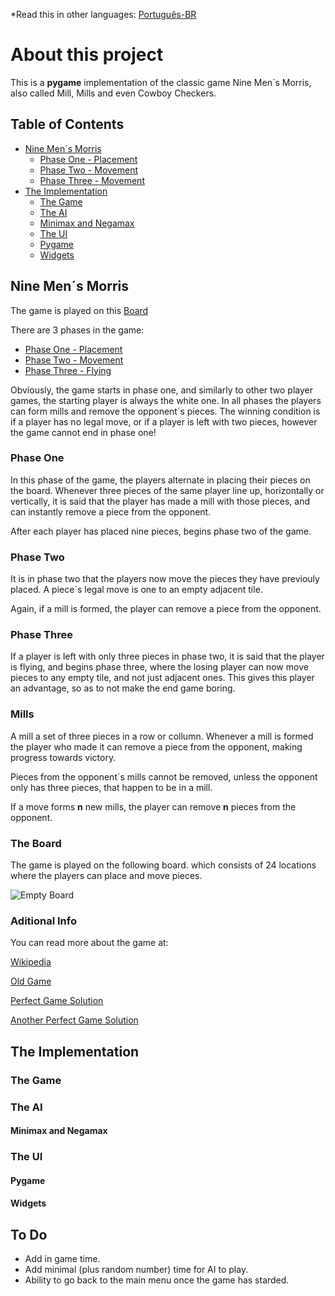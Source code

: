 *Read this in other languages: [Português-BR](readme_pt-BR.md)


# About this project
This is a **pygame** implementation of the classic game Nine Men´s Morris, also called Mill, Mills and even Cowboy Checkers.


## Table of Contents
  - [Nine Men´s Morris](#nine-mens-morris)
  	- [Phase One - Placement](#phase-one)
  	- [Phase Two - Movement](#phase-two)
  	- [Phase Three - Movement](#phase-three)
  - [The Implementation](#the-implementation)
  	- [The Game](#the-game)
  	- [The AI](#the-ai)
	- [Minimax and Negamax](#minimax-and-negamax)
  	- [The UI](#the-ui)
	- [Pygame](#minimax-and-negamax)
	- [Widgets](#widgets)


## Nine Men´s Morris

The game is played on this [Board](#the-board)

There are 3 phases in the game:
- [Phase One - Placement](#phase-one)
- [Phase Two - Movement](#phase-two)
- [Phase Three - Flying](#phase-three)

Obviously, the game starts in phase one, and similarly to other two player games, the starting player is always the white one. In all phases the players can form mills and remove the opponent´s pieces. The winning condition is if a player has no legal move, or if a player is left with two pieces, however the game cannot end in phase one!


### Phase One

In this phase of the game, the players alternate in placing their pieces on the board. Whenever three pieces of the same player line up, horizontally or vertically, it is said that the player has made a mill with those pieces, and can instantly remove a piece from the opponent.

After each player has placed nine pieces, begins phase two of the game.

### Phase Two

It is in phase two that the players now move the pieces they have previouly placed. A piece´s legal move is one to an empty adjacent tile.

Again, if a mill is formed, the player can remove a piece from the opponent.

### Phase Three

If a player is left with only three pieces in phase two, it is said that the player is flying, and begins phase three, where the losing player can now move pieces to any empty tile, and not just adjacent ones. This gives this player an advantage, so as to not make the end game boring.

### Mills

A mill a set of three pieces in a row or collumn. Whenever a mill is formed the player who made it can remove a piece from the opponent, making progress towards victory.

Pieces from the opponent´s mills cannot be removed, unless the opponent only has three pieces, that happen to be in a mill.

If a move forms **n** new mills, the player can remove **n** pieces from the opponent.


### The Board
The game is played on the following board. which consists of 24 locations where the players can place and move pieces.

![Empty Board](https://png.vector.me/files/images/1/2/124490/nine_mens_morris_game_board_clip_art.jpg "Empty Board")

### Aditional Info
You can read more about the game at:

[Wikipedia](https://en.wikipedia.org/wiki/Nine_men%27s_morris "Wikipedia")

[Old Game](https://web.archive.org/web/20041121040028/http://mc2.vicnet.net.au/home/aura/shared_files/Berger1.pdf)

[Perfect Game Solution](http://library.msri.org/books/Book29/files/gasser.pdf)

[Another Perfect Game Solution](https://althofer.de/stahlhacke-lasker-morris-2003.pdf)

## The Implementation

### The Game


### The AI

#### Minimax and Negamax

### The UI

#### Pygame


#### Widgets

## To Do
- Add in game time.
- Add minimal (plus random number) time for AI to play.
- Ability to go back to the main menu once the game has starded.
